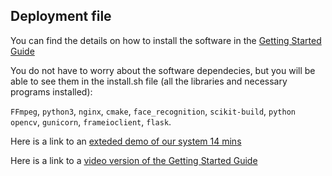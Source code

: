 ## Deployment file

You can find the details on how to install the software in the [Getting Started Guide](https://github.com/SWENG-2021/VOTN-Facial-Recognition/blob/main/GettingStarted.md)

You do not have to worry about the software dependecies, but you will be able to see them in the install.sh file (all the libraries and necessary programs installed):

`FFmpeg`, `python3`, `nginx`, `cmake`, `face_recognition`, `scikit-build`, `python opencv`, `gunicorn`, `frameioclient`, `flask`. 

Here is a link to an [exteded demo of our system 14 mins](https://www.youtube.com/watch?v=ebw4dBJzlug)

Here is a link to a [video version of the Getting Started Guide](https://www.youtube.com/watch?v=CyKn7UV0jCo)
